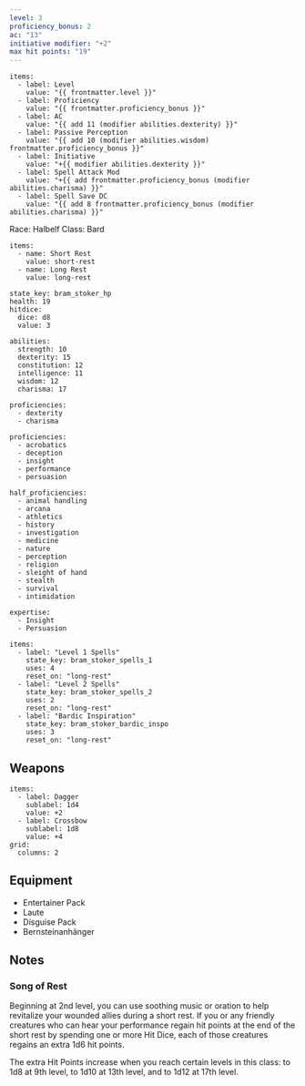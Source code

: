 ```yaml
---
level: 3
proficiency_bonus: 2
ac: "13"
initiative modifier: "+2"
max hit points: "19"
---
```

```stats
items:
  - label: Level
    value: "{{ frontmatter.level }}"
  - label: Proficiency
    value: "{{ frontmatter.proficiency_bonus }}"
  - label: AC
    value: "{{ add 11 (modifier abilities.dexterity) }}"
  - label: Passive Perception
    value: "{{ add 10 (modifier abilities.wisdom) frontmatter.proficiency_bonus }}"
  - label: Initiative
    value: "+{{ modifier abilities.dexterity }}"
  - label: Spell Attack Mod
    value: "+{{ add frontmatter.proficiency_bonus (modifier abilities.charisma) }}"
  - label: Spell Save DC
    value: "{{ add 8 frontmatter.proficiency_bonus (modifier abilities.charisma) }}"
```


Race: Halbelf
Class: Bard

```event-btns
items:
  - name: Short Rest
    value: short-rest
  - name: Long Rest
    value: long-rest
```

```healthpoints
state_key: bram_stoker_hp
health: 19
hitdice:
  dice: d8
  value: 3
```

```ability
abilities:
  strength: 10
  dexterity: 15
  constitution: 12
  intelligence: 11
  wisdom: 12
  charisma: 17

proficiencies:
  - dexterity
  - charisma   
```

```skills
proficiencies:
  - acrobatics
  - deception
  - insight
  - performance
  - persuasion

half_proficiencies:
  - animal handling
  - arcana
  - athletics
  - history
  - investigation
  - medicine
  - nature
  - perception
  - religion
  - sleight of hand
  - stealth
  - survival 
  - intimidation
  
expertise:
  - Insight
  - Persuasion
```

```consumable
items:
  - label: "Level 1 Spells"
    state_key: bram_stoker_spells_1
    uses: 4
    reset_on: "long-rest"
  - label: "Level 2 Spells"
    state_key: bram_stoker_spells_2
    uses: 2
    reset_on: "long-rest"
  - label: "Bardic Inspiration"
    state_key: bram_stoker_bardic_inspo
    uses: 3
    reset_on: "long-rest"
```

## Weapons

```stats
items:
  - label: Dagger
    sublabel: 1d4
    value: +2
  - label: Crossbow
    sublabel: 1d8
    value: +4
grid:
  columns: 2
```

## Equipment
- Entertainer Pack
- Laute
- Disguise Pack
- Bernsteinanhänger

## Notes
### Song of Rest

Beginning at 2nd level, you can use soothing music or oration to help revitalize your wounded allies during a short rest. If you or any friendly creatures who can hear your performance regain hit points at the end of the short rest by spending one or more Hit Dice, each of those creatures regains an extra 1d6 hit points.

The extra Hit Points increase when you reach certain levels in this class: to 1d8 at 9th level, to 1d10 at 13th level, and to 1d12 at 17th level.